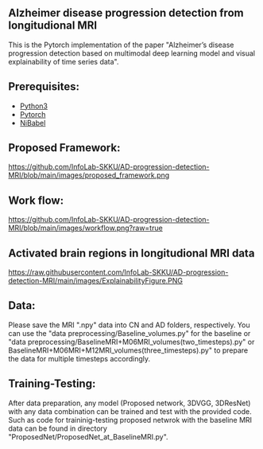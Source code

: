 ## Alzheimer disease progression detection from longitudional MRI
This is the Pytorch implementation of the paper "Alzheimer’s disease progression detection based on multimodal deep learning model and visual explainability of time series data". 

## Prerequisites:
* [Python3](https://www.python.org/)
* [Pytorch](https://pytorch.org/)
* [NiBabel](https://nipy.org/nibabel/)

## Proposed Framework:
https://github.com/InfoLab-SKKU/AD-progression-detection-MRI/blob/main/images/proposed_framework.png

## Work flow:
https://github.com/InfoLab-SKKU/AD-progression-detection-MRI/blob/main/images/workflow.png?raw=true

## Activated brain regions in longitudional MRI data
https://raw.githubusercontent.com/InfoLab-SKKU/AD-progression-detection-MRI/main/images/ExplainabilityFigure.PNG

## Data:
Please save the MRI ".npy" data into CN and AD folders, respectively. You can use the "data preprocessing/Baseline_volumes.py" for the baseline or "data preprocessing/BaselineMRI+M06MRI_volumes(two_timesteps).py" or BaselineMRI+M06MRI+M12MRI_volumes(three_timesteps).py" to prepare the data for multiple timesteps accordingly.

## Training-Testing:
After data preparation, any model (Proposed network, 3DVGG, 3DResNet) with any data combination can be trained and test with the provided code. Such as code for traininig-testing  proposed netwrok with the baseline MRI data can be found in directory "ProposedNet/ProposedNet_at_BaselineMRI.py".  
